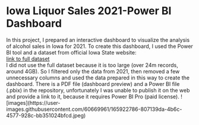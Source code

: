 <h1>Iowa Liquor Sales 2021-Power BI Dashboard</h1>
<p>In this project, I prepared an interactive dashboard to visualize the analysis of alcohol sales in Iowa for 2021. To create this dashboard, I used the Power BI tool and a dataset from official Iowa State website: <br>
<a href="https://data.iowa.gov/Sales-Distribution/Iowa-Liquor-Sales/m3tr-qhgy">link to full dataset </a><br>
I did not use the full dataset because it is too large (over 24m records, around 4GB). So I filtered only the data from 2021, then removed a few unnecessary columns and used the data prepared in this way to create the dashboard.
There is a PDF file (dashboard preview) and a Power BI file (.pbix) in the repository, unfortunately I was unable to publish it on the web and provide a link to it, because it requires Power BI Pro (paid license).
![images](https://user-images.githubusercontent.com/60669961/165922786-807139da-4b6c-4577-928c-bb351024bfcd.jpeg)

